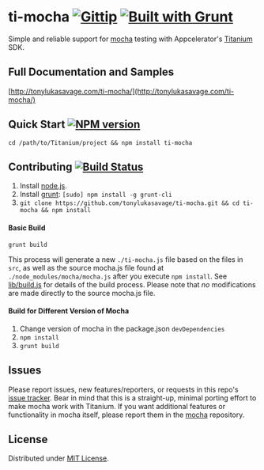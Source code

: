 # ti-mocha [![Gittip](http://img.shields.io/gittip/Tony%20Lukasavage.png)](https://www.gittip.com/Tony%20Lukasavage/) [![Built with Grunt](https://cdn.gruntjs.com/builtwith.png)](http://gruntjs.com/)

Simple and reliable support for [mocha](https://github.com/visionmedia/mocha) testing with Appcelerator's [Titanium](http://www.appcelerator.com/titanium/) SDK.

## Full Documentation and Samples

[http://tonylukasavage.com/ti-mocha/](http://tonylukasavage.com/ti-mocha/)

## Quick Start [![NPM version](https://badge.fury.io/js/ti-mocha.png)](http://badge.fury.io/js/ti-mocha)

```
cd /path/to/Titanium/project && npm install ti-mocha
```

## Contributing [![Build Status](https://travis-ci.org/tonylukasavage/ti-mocha.png?branch=master)](https://travis-ci.org/tonylukasavage/ti-mocha)

1. Install [node.js](http://nodejs.org/).
2. Install [grunt](http://gruntjs.com/): `[sudo] npm install -g grunt-cli`
3. `git clone https://github.com/tonylukasavage/ti-mocha.git && cd ti-mocha && npm install`

#### Basic Build

```
grunt build
```

This process will generate a new `./ti-mocha.js` file based on the files in `src`, as well as the source mocha.js file found at `./node_modules/mocha/mocha.js` after you execute `npm install`. See [lib/build.js](lib/build.js) for details of the build process. Please note that _no_ modifications are made directly to the source mocha.js file.

#### Build for Different Version of Mocha

1. Change version of mocha in the package.json `devDependencies`
2. `npm install`
3. `grunt build`

## Issues

Please report issues, new features/reporters, or requests in this repo's [issue tracker](https://github.com/tonylukasavage/ti-mocha/issues). Bear in mind that this is a straight-up, minimal porting effort to make mocha work with Titanium. If you want additional features or functionality in mocha itself, please report them in the [mocha](https://github.com/visionmedia/mocha) repository.

## License

Distributed under [MIT License](LICENSE).
